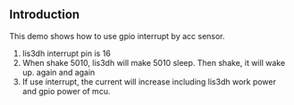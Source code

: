 ## Introduction

This demo shows how to use gpio interrupt by acc sensor.

1. lis3dh interrupt pin is 16 
2. When shake 5010, lis3dh will make 5010 sleep. Then shake, it will wake up. again and again
3. If use interrupt, the current will increase including lis3dh work power and gpio power of mcu.

